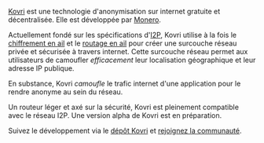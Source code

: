 [Kovri](https://getmonero.org/resources/moneropedia/kovri.html) est une technologie d'anonymisation sur internet gratuite et décentralisée. Elle est développée par [Monero](https://getmonero.org).

Actuellement fondé sur les spécifications d'[I2P](https://getmonero.org/resources/moneropedia/i2p.html), Kovri utilise à la fois le [chiffrement en ail](https://getmonero.org/resources/moneropedia/garlic-encryption.html) et le [routage en ail](https://getmonero.org/resources/moneropedia/garlic-routing.html) pour créer une surcouche réseau privée et sécurisée à travers internet. Cette surcouche réseau permet aux utilisateurs de camoufler *efficacement* leur localisation géographique et leur adresse IP publique.

En substance, Kovri *camoufle* le trafic internet d'une application pour le rendre anonyme au sein du réseau.

Un routeur léger et axé sur la sécurité, Kovri est pleinement compatible avec le réseau I2P. Une version alpha de Kovri est en préparation.

Suivez le développement via le [dépôt Kovri](https://github.com/monero-project/kovri#downloads) et [rejoignez la communauté](https://github.com/monero-project/kovri#contact).
